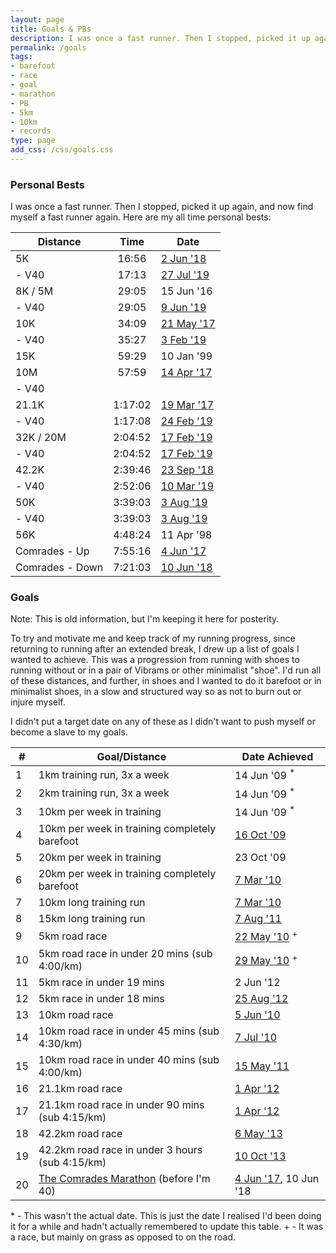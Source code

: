 ```yaml
---
layout: page
title: Goals & PBs
description: I was once a fast runner. Then I stopped, picked it up again, and now find myself a fast runner again.  Here are my all time personal bests and the goals I set for my come-back.
permalink: /goals
tags:
- barefoot
- race
- goal
- marathon
- PB
- 5km
- 10km
- records
type: page
add_css: /css/goals.css
---
```


### Personal Bests

I was once a fast runner. Then I stopped, picked it up again, and now find myself a fast runner again.  Here are my all time personal bests:

| Distance        | Time    | Date         |
|-----------------|:-------:|--------------|
| 5K              | 16:56   | [2 Jun '18]  |
| - V40           | 17:13   | [27 Jul '19] |
| 8K / 5M         | 29:05   | 15 Jun '16   |
| - V40           | 29:05   | [9 Jun '19]  |
| 10K             | 34:09   | [21 May '17] |
| - V40           | 35:27   | [3 Feb '19]  |
| 15K             | 59:29   | 10 Jan '99   |
| 10M             | 57:59   | [14 Apr '17] |
| - V40           |         |              |
| 21.1K           | 1:17:02 | [19 Mar '17] |
| - V40           | 1:17:08 | [24 Feb '19] |
| 32K / 20M       | 2:04:52 | [17 Feb '19] |
| - V40           | 2:04:52 | [17 Feb '19] |
| 42.2K           | 2:39:46 | [23 Sep '18] |
| - V40           | 2:52:06 | [10 Mar '19] |
| 50K             | 3:39:03 | [3 Aug '19]  |
| - V40           | 3:39:03 | [3 Aug '19]  |
| 56K             | 4:48:24 | 11 Apr '98   |
| Comrades - Up   | 7:55:16 | [4 Jun '17]  |
| Comrades - Down | 7:21:03 | [10 Jun '18] |

[2 Jun '18]: https://www.strava.com/activities/1611357220
[27 Jul '19]: https://www.strava.com/activities/2566481136
[9 Jun '19]: https://www.strava.com/activities/2435814131
[21 May '17]: https://www.strava.com/activities/998276591
[3 Feb '19]: https://www.strava.com/activities/2120844703
[14 Apr '17]: https://www.strava.com/activities/941450355
[19 Mar '17]: https://www.strava.com/activities/906148439
[24 Feb '19]: https://www.strava.com/activities/2171560328
[17 Feb '19]: https://www.strava.com/activities/2155653930
[23 Sep '18]: https://gonefora.run/race-report-chester-marathon-2018
[10 Mar '19]: https://www.strava.com/activities/2203420325
[3 Aug '19]: https://gonefora.run/race-report-round-reading-50k-2019
[4 Jun '17]: https://www.strava.com/activities/1021080709
[10 Jun '18]: https://www.strava.com/activities/1629901062

### Goals

Note: This is old information, but I'm keeping it here for posterity.

To try and motivate me and keep track of my running progress, since returning to running after an extended break, I drew up a list of goals I wanted to achieve.  This was a progression from running with shoes to running without or in a pair of Vibrams or other minimalist "shoe".  I'd run all of these distances, and further, in shoes and I wanted to do it barefoot or in minimalist shoes, in a slow and structured way so as not to burn out or injure myself.

I didn't put a target date on any of these as I didn't want to push myself or become a slave to my goals.

| #   | Goal/Distance                                   | Date Achieved             |
|-----|-------------------------------------------------|---------------------------|
| 1   | 1km training run, 3x a week                     | 14 Jun '09 <sup>*</sup>
| 2   | 2km training run, 3x a week                     | 14 Jun '09 <sup>*</sup>
| 3   | 10km per week in training                       | 14 Jun '09 <sup>*</sup>
| 4   | 10km per week in training completely barefoot   | [16 Oct '09](/10km-in-a-week-barefoot-goal-ticked-off)
| 5   | 20km per week in training                       | 23 Oct '09
| 6   | 20km per week in training completely barefoot   | [7 Mar '10](/two-more-goals-can-be-ticked-off)
| 7   | 10km long training run                          | [7 Mar '10](/two-more-goals-can-be-ticked-off)
| 8   | 15km long training run                          | [7 Aug '11](/long-runs-are-back-and-theyre-good)
| 9   | 5km road race                                   | [22 May '10](/reading-parkrun-barefoot) <sup>+</sup>
| 10  | 5km road race in under 20 mins (sub 4:00/km)    | [29 May '10](/parkrun-two-and-a-pb-too) <sup>+</sup>
| 11  | 5km race in under 19 mins                       | 2 Jun '12
| 12  | 5km race in under 18 mins                       | [25 Aug '12](/back-in-sub-18min-5k-club)
| 13  | 10km road race                                  | [5 Jun '10](/yateley-10k-series-race-1-completed-barefoot)
| 14  | 10km road race in under 45 mins (sub 4:30/km)   | [7 Jul '10](/race-report-yateley-10k-series-2010-race-2)
| 15  | 10km road race in under 40 mins (sub 4:00/km)   | [15 May '11](/race-report-woodley-10k-2011)
| 16  | 21.1km road race                                | [1 Apr '12](/race-report-reading-half-marathon-2012)
| 17  | 21.1km road race in under 90 mins (sub 4:15/km) | [1 Apr '12](/race-report-reading-half-marathon-2012)
| 18  | 42.2km road race                                | [6 May '13](/it-wasnt-my-day-today)
| 19  | 42.2km road race in under 3 hours (sub 4:15/km) | [10 Oct '13](/race-report-abingdon-marathon-2013)
| 20  | [The Comrades Marathon](https://www.comrades.com/) (before I'm 40) | [4 Jun '17](/race-report-comrades-2017-an-up-run), 10 Jun '18


\* - This wasn't the actual date.  This is just the date I realised I'd been doing it for a while and hadn't actually remembered to update this table.
\+ - It was a race, but mainly on grass as opposed to on the road.
